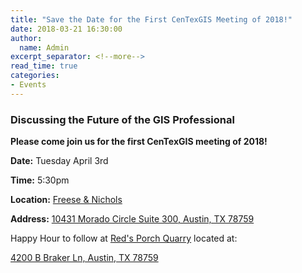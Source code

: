 ```yaml
---
title: "Save the Date for the First CenTexGIS Meeting of 2018!"
date: 2018-03-21 16:30:00
author:
  name: Admin
excerpt_separator: <!--more-->
read_time: true
categories:
- Events
---
```


### Discussing the Future of the GIS Professional

**Please come join us for the first CenTexGIS meeting of 2018!**

**Date:** Tuesday April 3rd

**Time:** 5:30pm

**Location:** [Freese & Nichols](https://www.freese.com/)

**Address:** [10431 Morado Circle Suite 300, Austin, TX 78759](https://www.google.com/maps?q=10431+Morado+Circle300Austin,+Texas78759)

<!--more-->

Happy Hour to follow at [Red's Porch Quarry](http://www.redsporch.com) located at:

[4200 B Braker Ln, Austin, TX 78759](https://www.google.com/maps/place/Red's+Porch+Quarry/@30.3999698,-97.7398269,18.5z/data=!4m5!3m4!1s0x8644cc7d032e02c7:0xe4ff81218ee2b601!8m2!3d30.4000567!4d-97.7391668?hl=en)
